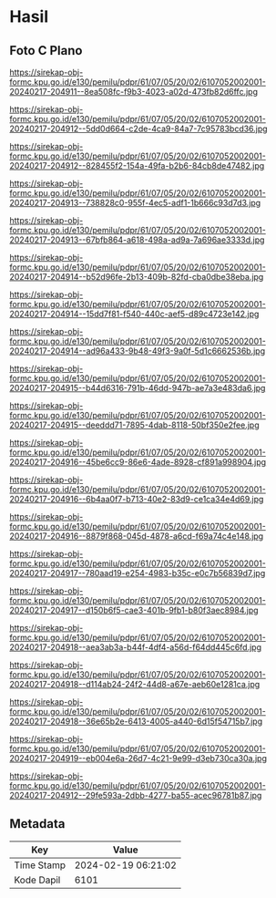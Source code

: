 # Hasil

## Foto C Plano

https://sirekap-obj-formc.kpu.go.id/e130/pemilu/pdpr/61/07/05/20/02/6107052002001-20240217-204911--8ea508fc-f9b3-4023-a02d-473fb82d6ffc.jpg

https://sirekap-obj-formc.kpu.go.id/e130/pemilu/pdpr/61/07/05/20/02/6107052002001-20240217-204912--5dd0d664-c2de-4ca9-84a7-7c95783bcd36.jpg

https://sirekap-obj-formc.kpu.go.id/e130/pemilu/pdpr/61/07/05/20/02/6107052002001-20240217-204912--828455f2-154a-49fa-b2b6-84cb8de47482.jpg

https://sirekap-obj-formc.kpu.go.id/e130/pemilu/pdpr/61/07/05/20/02/6107052002001-20240217-204913--738828c0-955f-4ec5-adf1-1b666c93d7d3.jpg

https://sirekap-obj-formc.kpu.go.id/e130/pemilu/pdpr/61/07/05/20/02/6107052002001-20240217-204913--67bfb864-a618-498a-ad9a-7a696ae3333d.jpg

https://sirekap-obj-formc.kpu.go.id/e130/pemilu/pdpr/61/07/05/20/02/6107052002001-20240217-204914--b52d96fe-2b13-409b-82fd-cba0dbe38eba.jpg

https://sirekap-obj-formc.kpu.go.id/e130/pemilu/pdpr/61/07/05/20/02/6107052002001-20240217-204914--15dd7f81-f540-440c-aef5-d89c4723e142.jpg

https://sirekap-obj-formc.kpu.go.id/e130/pemilu/pdpr/61/07/05/20/02/6107052002001-20240217-204914--ad96a433-9b48-49f3-9a0f-5d1c6662536b.jpg

https://sirekap-obj-formc.kpu.go.id/e130/pemilu/pdpr/61/07/05/20/02/6107052002001-20240217-204915--b44d6316-791b-46dd-947b-ae7a3e483da6.jpg

https://sirekap-obj-formc.kpu.go.id/e130/pemilu/pdpr/61/07/05/20/02/6107052002001-20240217-204915--deeddd71-7895-4dab-8118-50bf350e2fee.jpg

https://sirekap-obj-formc.kpu.go.id/e130/pemilu/pdpr/61/07/05/20/02/6107052002001-20240217-204916--45be6cc9-86e6-4ade-8928-cf891a998904.jpg

https://sirekap-obj-formc.kpu.go.id/e130/pemilu/pdpr/61/07/05/20/02/6107052002001-20240217-204916--6b4aa0f7-b713-40e2-83d9-ce1ca34e4d69.jpg

https://sirekap-obj-formc.kpu.go.id/e130/pemilu/pdpr/61/07/05/20/02/6107052002001-20240217-204916--8879f868-045d-4878-a6cd-f69a74c4e148.jpg

https://sirekap-obj-formc.kpu.go.id/e130/pemilu/pdpr/61/07/05/20/02/6107052002001-20240217-204917--780aad19-e254-4983-b35c-e0c7b56839d7.jpg

https://sirekap-obj-formc.kpu.go.id/e130/pemilu/pdpr/61/07/05/20/02/6107052002001-20240217-204917--d150b6f5-cae3-401b-9fb1-b80f3aec8984.jpg

https://sirekap-obj-formc.kpu.go.id/e130/pemilu/pdpr/61/07/05/20/02/6107052002001-20240217-204918--aea3ab3a-b44f-4df4-a56d-f64dd445c6fd.jpg

https://sirekap-obj-formc.kpu.go.id/e130/pemilu/pdpr/61/07/05/20/02/6107052002001-20240217-204918--d114ab24-24f2-44d8-a67e-aeb60e1281ca.jpg

https://sirekap-obj-formc.kpu.go.id/e130/pemilu/pdpr/61/07/05/20/02/6107052002001-20240217-204918--36e65b2e-6413-4005-a440-6d15f54715b7.jpg

https://sirekap-obj-formc.kpu.go.id/e130/pemilu/pdpr/61/07/05/20/02/6107052002001-20240217-204919--eb004e6a-26d7-4c21-9e99-d3eb730ca30a.jpg

https://sirekap-obj-formc.kpu.go.id/e130/pemilu/pdpr/61/07/05/20/02/6107052002001-20240217-204912--29fe593a-2dbb-4277-ba55-acec96781b87.jpg


## Metadata

| Key        | Value               |
| ---------- | ------------------- |
| Time Stamp | 2024-02-19 06:21:02 |
| Kode Dapil | 6101                |



